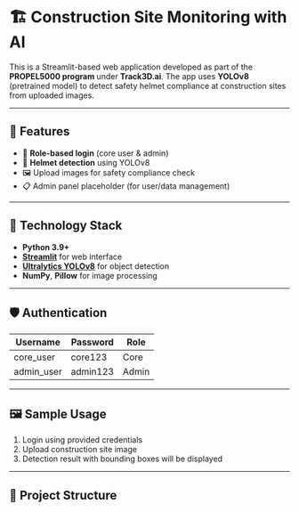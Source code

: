 # 🏗️ Construction Site Monitoring with AI

This is a Streamlit-based web application developed as part of the **PROPEL5000 program** under **Track3D.ai**. The app uses **YOLOv8** (pretrained model) to detect safety helmet compliance at construction sites from uploaded images.

---

## 🚀 Features

- 👥 **Role-based login** (core user & admin)
- 🧠 **Helmet detection** using YOLOv8
- 🖼️ Upload images for safety compliance check
- 📋 Admin panel placeholder (for user/data management)

---

## 🧪 Technology Stack

- **Python 3.9+**
- [**Streamlit**](https://streamlit.io/) for web interface
- [**Ultralytics YOLOv8**](https://github.com/ultralytics/ultralytics) for object detection
- **NumPy**, **Pillow** for image processing

---

## 🛡️ Authentication

| Username     | Password  | Role    |
|--------------|-----------|---------|
| core_user    | core123   | Core    |
| admin_user   | admin123  | Admin   |

---

## 🖼️ Sample Usage

1. Login using provided credentials
2. Upload construction site image
3. Detection result with bounding boxes will be displayed

---

## 📁 Project Structure

